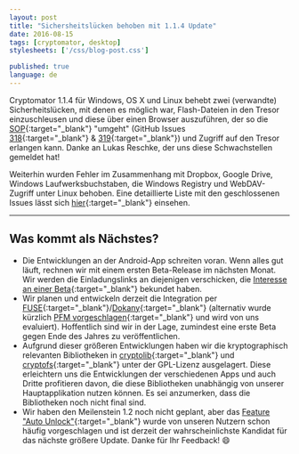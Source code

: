 ```yaml
---
layout: post
title: "Sichersheitslücken behoben mit 1.1.4 Update"
date: 2016-08-15
tags: [cryptomator, desktop]
stylesheets: ['/css/blog-post.css']

published: true
language: de
---
```

Cryptomator 1.1.4 für Windows, OS X und Linux behebt zwei (verwandte) Sicherheitslücken, mit denen es möglich war, Flash-Dateien in den Tresor einzuschleusen und diese über einen Browser auszuführen, der so die [SOP](https://de.wikipedia.org/wiki/Same-Origin-Policy){:target="_blank"} "umgeht" (GitHub Issues [318](https://github.com/cryptomator/cryptomator/issues/318){:target="_blank"} & [319](https://github.com/cryptomator/cryptomator/issues/319){:target="_blank"}) und Zugriff auf den Tresor erlangen kann. Danke an Lukas Reschke, der uns diese Schwachstellen gemeldet hat!

Weiterhin wurden Fehler im Zusammenhang mit Dropbox, Google Drive, Windows Laufwerksbuchstaben, die Windows Registry und WebDAV-Zugriff unter Linux behoben. Eine detaillierte Liste mit den geschlossenen Issues lässt sich [hier](https://github.com/cryptomator/cryptomator/milestone/20?closed=1){:target="_blank"} einsehen.

<hr/>

## Was kommt als Nächstes?
- Die Entwicklungen an der Android-App schreiten voran. Wenn alles gut läuft, rechnen wir mit einem ersten Beta-Release im nächsten Monat. Wir werden die Einladungslinks an diejenigen verschicken, die [Interesse an einer Beta](/#newsletter){:target="_blank"} bekundet haben.
- Wir planen und entwickeln derzeit die Integration per [FUSE](https://github.com/cryptomator/cryptomator/issues/252){:target="_blank"}/[Dokany](https://github.com/cryptomator/cryptomator/issues/207){:target="_blank"} (alternativ wurde kürzlich [PFM vorgeschlagen](https://github.com/cryptomator/cryptomator/issues/315){:target="_blank"} und wird von uns evaluiert). Hoffentlich sind wir in der Lage, zumindest eine erste Beta gegen Ende des Jahres zu veröffentlichen.
- Aufgrund dieser größeren Entwicklungen haben wir die kryptographisch relevanten Bibliotheken in [cryptolib](https://github.com/cryptomator/cryptolib){:target="_blank"} und [cryptofs](https://github.com/cryptomator/cryptofs){:target="_blank"} unter der GPL-Lizenz ausgelagert. Diese erleichtern uns die Entwicklungen der verschiedenen Apps und auch Dritte profitieren davon, die diese Bibliotheken unabhängig von unserer Hauptapplikation nutzen können. Es sei anzumerken, dass die Bibliotheken noch nicht final sind.
- Wir haben den Meilenstein 1.2 noch nicht geplant, aber das [Feature "Auto Unlock"](https://github.com/cryptomator/cryptomator/issues/40){:target="_blank"} wurde von unseren Nutzern schon häufig vorgeschlagen und ist derzeit der wahrscheinlichste Kandidat für das nächste größere Update. Danke für Ihr Feedback! :smile:
